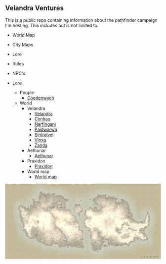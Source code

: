 ## Velandra Ventures
This is a public repo containing information about the pathfinder campaign I'm hosting. This includes but is not limited to:
- World Map
- City Maps
- Lore
- Rules
- NPC's

- Lore
  - People
    - [Coedenwych](./Coedenwych.md)
  - World
    - Velandra
      - [Velandra](./Velandra.md)
      - [Conhas](./Conhas.md)
      - [Narfingani](./Narfingani.md)
      - [Paidwarwa](./Paidwarwa.md)
      - [Sintralvei](./Sintralvei.md)
      - [Vinxa](./Vinxa.md)
      - [Zanda](./Zanda.md)
    - Aethunar 
      - [Aethunar](./Aethunar.md)
    - Praxidon
      - [Praxidon](./Praxidon.md)
    - World map
      - [World map](./Worldmap.md)
     
![Word map in vector format](./Assets/Maps/World/world_map.svg)
